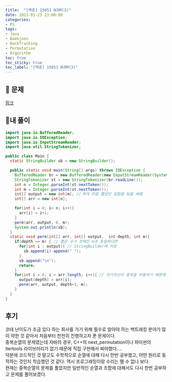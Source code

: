 ```yaml
---
title:  "[백준] 15651 N과M(3)"
date: 2021-01-23 23:00:00
categories:
- PS
tags:
- Java
- Baekjoon
- BackTracking
- Permutation  
- Algorithm
toc: true
toc_sticky: true
toc_label: "[백준] 15651 N과M(3)"
---
```

## :notebook_with_decorative_cover: 문제
[링크](https://www.acmicpc.net/problem/15651)
<!--break-->

## 🔑내 풀이
```java
import java.io.BufferedReader;
import java.io.IOException;
import java.io.InputStreamReader;
import java.util.StringTokenizer;

public class Main {
  static StringBuilder sb = new StringBuilder();

  public static void main(String[] args) throws IOException {
    BufferedReader br = new BufferedReader(new InputStreamReader(System.in));
    StringTokenizer st = new StringTokenizer(br.readLine());
    int n = Integer.parseInt(st.nextToken());
    int m = Integer.parseInt(st.nextToken());
    int[] output = new int[m]; // M개 만큼 뽑았던 집합을 담을 배열
    int[] arr = new int[n];

    for(int i = 0; i< n; i++){
      arr[i] = i+1;
    }
    perm(arr, output, 0, m);
    System.out.println(sb);
  }
  static void perm(int[] arr, int[] output,  int depth, int m){
    if(depth == m) { // 뽑은 수가 정해진 m과 동일하다면
      for(int i : output){ // StringBuilder에 저장
        sb.append(i).append(" ");
      }
      sb.append("\n");
      return;
    }
    for(int i = 0; i < arr.length; i++){ // 자기자신의 중복을 허용하기 떄문에 이대로 진행
      output[depth] = arr[i];
      perm(arr, output, depth+1, m);
    }
  }
}
```

## 후기
코테 난이도가 조금 있다 하는 회사를 가기 위해 필수로 알아야 하는 백트래킹 분야가 많이 약한 것 같아서 처음부터 천천히 진행하고자 푼 문제이다.  
중복순열의 문제였는데 자바의 경우, C++의 next_permutation이나 파이썬의 itertools 라이브러리가 없기 때문에 직접 구현해서 짜야했다....  
덕분에 코드적인 것 말고도 수학적으로 순열에 대해 다시 한번 공부했고, 어떤 원리로 동작하는 것인지 학습했던 것 같다. 역시 프로그래밍이랑 수리는 뗄 수 없나 보다.  
현재는 중복순열의 문제를 풀었지만 일반적인 순열과 조합에 대해서도 다시 한번 공부하고 문제를 풀어보겠다.